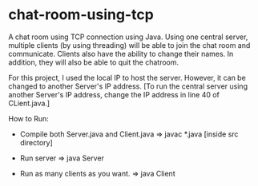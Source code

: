 # chat-room-using-tcp

A chat room using TCP connection using Java. Using one central server, multiple clients (by using threading) will be able to join the chat room and communicate. Clients also have the ability to change their names. In addition, they will also be able to quit the chatroom.

For this project, I used the local IP to host the server. However, it can be changed to another Server's IP address.
[To run the central server using another Server's IP address, change the IP address in line 40 of CLient.java.]

How to Run:

- Compile both Server.java and Client.java
	=> javac *.java [inside src directory]

- Run server
	=> java Server
	
- Run as many clients as you want. 
	=> java Client
